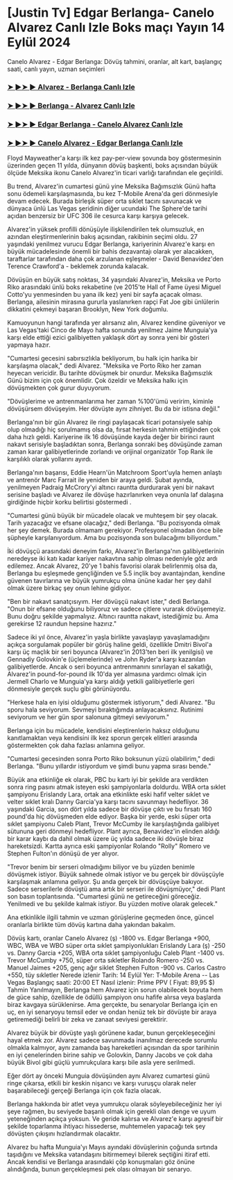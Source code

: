 #  [Justin Tv] Edgar Berlanga- Canelo Alvarez Canlı Izle Boks maçı Yayın 14 Eylül 2024

Canelo Alvarez - Edgar Berlanga: Dövüş tahmini, oranlar, alt kart, başlangıç ​​saati, canlı yayın, uzman seçimleri

<h3><a href="https://cutt.ly/WeR39PY0">➤ ►➤ ► Alvarez - Berlanga Canlı Izle</a></h3>

<h3><a href="https://cutt.ly/WeR39PY0">➤ ►➤ ► Berlanga - Alvarez Canlı Izle</a></h3>

<h3><a href="https://cutt.ly/WeR39PY0">➤ ►➤ ► Edgar Berlanga - Canelo Alvarez Canlı Izle</a></h3>

<h3><a href="https://cutt.ly/WeR39PY0">➤ ►➤ ► Canelo Alvarez - Edgar Berlanga Canlı Izle</a></h3>

Floyd Mayweather'a karşı ilk kez pay-per-view şovunda boy göstermesinin üzerinden geçen 11 yılda, dünyanın dövüş başkenti, boks açısından büyük ölçüde Meksika ikonu Canelo Alvarez'in ticari varlığı tarafından ele geçirildi. 

Bu trend, Alvarez'in cumartesi günü yine Meksika Bağımsızlık Günü hafta sonu ödemeli karşılaşmasında, bu kez T-Mobile Arena'da geri dönmesiyle devam edecek. Burada birleşik süper orta sıklet tacını savunacak ve dünyaca ünlü Las Vegas şeridinin diğer ucundaki The Sphere'de tarihi açıdan benzersiz bir UFC 306 ile cesurca karşı karşıya gelecek.

Alvarez'in yüksek profilli dönüşüyle ​​ilişkilendirilen tek olumsuzluk, en azından eleştirmenlerinin bakış açısından, rakibinin seçimi oldu. 27 yaşındaki yenilmez vurucu Edgar Berlanga, kariyerinin Alvarez'e karşı en büyük mücadelesinde önemli bir bahis dezavantajı olarak yer alacakken, taraftarlar tarafından daha çok arzulanan eşleşmeler - David Benavidez'den Terence Crawford'a - beklemek zorunda kalacak. 

Dövüşün en büyük satış noktası, 34 yaşındaki Alvarez'in, Meksika ve Porto Riko arasındaki ünlü boks rekabetine (ve 2015'te Hall of Fame üyesi Miguel Cotto'yu yenmesinden bu yana ilk kez) yeni bir sayfa açacak olması. Berlanga, ailesinin mirasına gururla yaslanırken rapçi Fat Joe gibi ünlülerin dikkatini çekmeyi başaran Brooklyn, New York doğumlu. 

Kamuoyunun hangi tarafında yer alırsanız alın, Alvarez kendine güveniyor ve Las Vegas'taki Cinco de Mayo hafta sonunda yenilmez Jaime Munguia'ya karşı elde ettiği ezici galibiyetten yaklaşık dört ay sonra yeni bir gösteri yapmaya hazır. 

"Cumartesi gecesini sabırsızlıkla bekliyorum, bu halk için harika bir karşılaşma olacak," dedi Alvarez. "Meksika ve Porto Riko her zaman heyecan vericidir. Bu tarihte dövüşmek bir onurdur. Meksika Bağımsızlık Günü bizim için çok önemlidir. Çok özeldir ve Meksika halkı için dövüşmekten çok gurur duyuyorum.

"Dövüşlerime ve antrenmanlarıma her zaman %100'ümü veririm, kiminle dövüşürsem dövüşeyim. Her dövüşte aynı zihniyet. Bu da bir istisna değil."


Berlanga'nın bir gün Alvarez ile ringi paylaşacak ticari potansiyele sahip olup olmadığı hiç sorulmamış olsa da, fırsat herkesin tahmin ettiğinden çok daha hızlı geldi. Kariyerine ilk 16 dövüşünde kayda değer bir birinci raunt nakavt serisiyle başladıktan sonra, Berlanga sonraki beş dövüşünde zaman zaman karar galibiyetlerinde zorlandı ve orijinal organizatör Top Rank ile karşılıklı olarak yollarını ayırdı. 

Berlanga'nın başarısı, Eddie Hearn'ün Matchroom Sport'uyla hemen anlaştı ve antrenör Marc Farrait ile yeniden bir araya geldi. Şubat ayında, yenilmeyen Padraig McCrory'yi altıncı rauntta durdurarak yeni bir nakavt serisine başladı ve Alvarez ile dövüşe hazırlanırken veya onunla laf dalaşına girdiğinde hiçbir korku belirtisi göstermedi . 

"Cumartesi günü büyük bir mücadele olacak ve muhteşem bir şey olacak. Tarih yazacağız ve efsane olacağız," dedi Berlanga. "Bu pozisyonda olmak her şey demek. Burada olmamam gerekiyor. Profesyonel olmadan önce bile şüpheyle karşılanıyordum. Ama bu pozisyonda son bulacağımı biliyordum."

İki dövüşçü arasındaki deneyim farkı, Alvarez'in Berlanga'nın galibiyetlerinin neredeyse iki katı kadar kariyer nakavtına sahip olması nedeniyle göz ardı edilemez. Ancak Alvarez, 20'ye 1 bahis favorisi olarak belirlenmiş olsa da, Berlanga bu eşleşmede gençliğinden ve 5.5 inçlik boy avantajından, kendine güvenen tavırlarına ve büyük yumrukçu olma ününe kadar her şey dahil olmak üzere birkaç şey onun lehine gidiyor. 

"Ben bir nakavt sanatçısıyım. Her dövüşçü nakavt ister," dedi Berlanga. "Onun bir efsane olduğunu biliyoruz ve sadece çitlere vurarak dövüşemeyiz. Bunu doğru şekilde yapmalıyız. Altıncı rauntta nakavt, istediğimiz bu. Ama gerekirse 12 raundun hepsine hazırız."

Sadece iki yıl önce, Alvarez'in yaşla birlikte yavaşlayıp yavaşlamadığını açıkça sorgulamak popüler bir görüş haline geldi, özellikle Dmitri Bivol'a karşı üç maçlık bir seri boyunca (Alvarez'in 2013'ten beri ilk yenilgisi) ve Gennadiy Golovkin'e (üçlemelerinde) ve John Ryder'a karşı kazanılan galibiyetlerde. Ancak o seri boyunca antrenmanını sınırlayan el sakatlığı, Alvarez'in pound-for-pound ilk 10'da yer almasına yardımcı olmak için Jermell Charlo ve Munguia'ya karşı aldığı yetkili galibiyetlerle geri dönmesiyle gerçek suçlu gibi görünüyordu.

"Herkese hala en iyisi olduğumu göstermek istiyorum," dedi Alvarez. "Bu sporu hala seviyorum. Sevmeyi bıraktığımda anlayacaksınız. Rutinimi seviyorum ve her gün spor salonuna gitmeyi seviyorum."

Berlanga için bu mücadele, kendisini eleştirenlerin haksız olduğunu kanıtlamaktan veya kendisini ilk kez sporun gerçek elitleri arasında göstermekten çok daha fazlası anlamına geliyor. 

"Cumartesi gecesinden sonra Porto Riko boksunun yüzü olabilirim," dedi Berlanga. "Bunu yıllardır istiyordum ve şimdi bunu yapma sırası bende."

Büyük ana etkinliğe ek olarak, PBC bu kartı iyi bir şekilde ara verdikten sonra ring pasını atmak isteyen eski şampiyonlarla doldurdu. WBA orta sıklet şampiyonu Erislandy Lara, ortak ana etkinlikte eski hafif velter sıklet ve velter sıklet kralı Danny Garcia'ya karşı tacını savunmayı hedefliyor. 36 yaşındaki Garcia, son dört yılda sadece bir dövüşe çıktı ve bu fırsatı 160 pound'da hiç dövüşmeden elde ediyor. Başka bir yerde, eski süper orta sıklet şampiyonu Caleb Plant, Trevor McCumby ile karşılaştığında galibiyet sütununa geri dönmeyi hedefliyor. Plant ayrıca, Benavidez'in elinden aldığı bir karar kaybı da dahil olmak üzere üç yılda sadece iki dövüşle biraz hareketsizdi. Kartta ayrıca eski şampiyonlar Rolando "Rolly" Romero ve Stephen Fulton'ın dönüşü de yer alıyor.

"Trevor benim bir serseri olmadığımı biliyor ve bu yüzden benimle dövüşmek istiyor. Büyük sahnede olmak istiyor ve bu gerçek bir dövüşçüyle karşılaşmak anlamına geliyor. Şu anda gerçek bir dövüşçüye bakıyor. Sadece serserilerle dövüştü ama artık bir serseri ile dövüşmüyor," dedi Plant son basın toplantısında. "Cumartesi günü ne getireceğini göreceğiz. Yenilmedi ve bu şekilde kalmak istiyor. Bu yüzden motive olarak gelecek."

Ana etkinlikle ilgili tahmin ve uzman görüşlerine geçmeden önce, güncel oranlarla birlikte tüm dövüş kartına daha yakından bakalım.

Dövüş kartı, oranlar
Canelo Alvarez (ş) -1800 vs. Edgar Berlanga +900, WBC, WBA ve WBO süper orta sıklet şampiyonlukları
Erislandy Lara (ş) -250 vs. Danny Garcia +205, WBA orta sıklet şampiyonluğu
Caleb Plant -1400 vs. Trevor McCumby +750, süper orta sıkletler
Rolando Romero -250 vs. Manuel Jaimes +205, genç ağır siklet
Stephen Fulton -900 vs. Carlos Castro +550, tüy sıkletler
Nerede izlenir
Tarih:  14 Eylül 
Yer:  T-Mobile Arena -- Las Vegas
Başlangıç ​​saati:  20:00 ET
Nasıl izlenir:  Prime PPV ( Fiyat:  89,95 $)
Tahmin
Yanılmayın, Berlanga hem Alvarez için sorun olabilecek boyuta hem de güce sahip, özellikle de ödüllü şampiyon onu hafife alırsa veya başlarda biraz kavgaya sürüklenirse. Ama gerçekte, bu senaryolar Berlanga için en uç, en iyi senaryoyu temsil eder ve ondan henüz tek bir dövüşte bir araya getiremediği belirli bir zeka ve zanaat seviyesi gerektirir. 

Alvarez büyük bir dövüşte yaşlı görünene kadar, bunun gerçekleşeceğini hayal etmek zor. Alvarez sadece savunmada inanılmaz derecede sorumlu olmakla kalmıyor, aynı zamanda baş hareketleri açısından da spor tarihinin en iyi çenelerinden birine sahip ve Golovkin, Danny Jacobs ve çok daha büyük Bivol gibi güçlü yumrukçulara karşı bile asla yere serilmedi. 

Eğer dört ay önceki Munguia dövüşünden aynı Alvarez cumartesi günü ringe çıkarsa, etkili bir keskin nişancı ve karşı vuruşçu olarak neler başarabileceği gerçeği Berlanga için çok fazla olacak. 

Berlanga hakkında bir atlet veya yumrukçu olarak söyleyebileceğiniz her iyi şeye rağmen, bu seviyede başarılı olmak için gerekli olan denge ve uyum yeteneğinden açıkça yoksun. Ve geride kalırsa ve Alvarez'e karşı agresif bir şekilde toparlanma ihtiyacı hissederse, muhtemelen yapacağı tek şey dövüşten çıkışını hızlandırmak olacaktır.

Alvarez bu hafta Munguia'yı Mayıs ayındaki dövüşlerinin çoğunda sırtında taşıdığını ve Meksika vatandaşını bitirmemeyi bilerek seçtiğini itiraf etti. Ancak kendisi ve Berlanga arasındaki çöp konuşmaları göz önüne alındığında, bunun gerçekleşmesi pek olası olmayan bir senaryo. 
